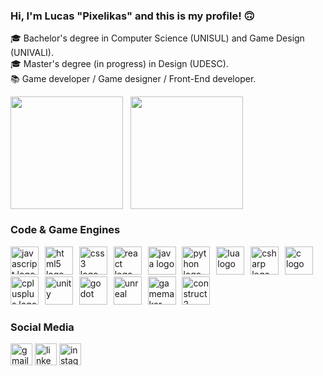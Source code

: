 <h3>Hi, I'm Lucas "Pixelikas" and this is my profile! 🙃</h3>
<p>🎓 Bachelor's degree in Computer Science (UNISUL) and Game Design (UNIVALI).<br>🎓 Master's degree (in progress) in Design (UDESC).<br>📚 Game developer / Game designer / Front-End developer.<br>
<p>
    <img height="180em" src="https://github-readme-stats.vercel.app/api?username=Pixelikas&include_all_commits=true&show_icons=true&disable_animations=false&theme=ocean_dark&locale=en&hide_border=false" align = "center"/>&nbsp;&nbsp;
    <img height="180em" src="https://github-readme-stats.vercel.app/api/top-langs?username=Pixelikas&show_icons=true&locale=en&layout=compact&hide_title=false&card_width=400&langs_count=8&theme=ocean_dark&hide_border=false" align = "center"/>
</p>
<h3>Code & Game Engines</h3>
<div>
  <img src="https://cdn.jsdelivr.net/gh/devicons/devicon/icons/javascript/javascript-original.svg" height="45" alt="javascript logo"  />
  <img width="2" />
  <img src="https://cdn.jsdelivr.net/gh/devicons/devicon/icons/html5/html5-original.svg" height="45" alt="html5 logo"  />
  <img width="2" />
  <img src="https://cdn.jsdelivr.net/gh/devicons/devicon/icons/css3/css3-original.svg" height="45" alt="css3 logo"  />
  <img width="2" />
  <img src="https://cdn.jsdelivr.net/gh/devicons/devicon/icons/react/react-original.svg" height="45" alt="react logo"  />
  <img width="2" />
  <img src="https://cdn.jsdelivr.net/gh/devicons/devicon/icons/java/java-original.svg" height="45" alt="java logo"  />
  <img width="2" />
  <img src="https://cdn.jsdelivr.net/gh/devicons/devicon/icons/python/python-original.svg" height="45" alt="python logo"  />
  <img width="2" />
  <img src="https://cdn.jsdelivr.net/gh/devicons/devicon/icons/lua/lua-original.svg" height="45" alt="lua logo"  />
  <img width="2" />
  <img src="https://cdn.jsdelivr.net/gh/devicons/devicon/icons/csharp/csharp-original.svg" height="45" alt="csharp logo"  />
  <img width="2" />
  <img src="https://cdn.jsdelivr.net/gh/devicons/devicon/icons/c/c-original.svg" height="45" alt="c logo"  />
  <img width="2" />
  <img src="https://cdn.jsdelivr.net/gh/devicons/devicon/icons/cplusplus/cplusplus-original.svg" height="45" alt="cplusplus logo"  />
  <img width="2" />
  <img src="https://icon-library.com/images/unity-icon-png/unity-icon-png-23.jpg" alt="unity" height="45"/>
  <img width="2" />
  <img src="https://www.vectorlogo.zone/logos/godotengine/godotengine-icon.svg" alt="godot" height="45"/>
  <img width="2" />
  <img src="https://icons.iconarchive.com/icons/papirus-team/papirus-apps/256/ue4editor-icon.png" alt="unreal" height="45"/>
  <img width="2" />
  <img src="https://www.svgrepo.com/download/373617/gamemaker.svg" alt="gamemaker" height="45"/>
  <img width="2" />
  <img src="https://upload.wikimedia.org/wikipedia/commons/thumb/7/79/Construct_3_Logo.svg/900px-Construct_3_Logo.svg.png" alt="construct3" height="45"/>
</div>
<h3>Social Media</h3>
<div>
  <a href="mailto:lucasnaspolini@gmail.com"><img src="https://img.shields.io/static/v1?message=Gmail&logo=gmail&label=&color=4F4F4E&logoColor=white&labelColor=&style=for-the-badge" height="35" alt="gmail logo"  /></a>
  <a href="https://www.linkedin.com/in/lucas-naspolini/"><img src="https://img.shields.io/static/v1?message=LinkedIn&logo=linkedin&label=&color=0077B5&logoColor=white&labelColor=&style=for-the-badge" height="35" alt="linkedin logo"  /></a>
  <a href="https://www.instagram.com/pixelikas/"><img src="https://img.shields.io/static/v1?message=Instagram&logo=instagram&label=&color=E4405F&logoColor=white&labelColor=&style=for-the-badge" height="35" alt="instagram logo"  /></a>
</div>
<br clear="both">
